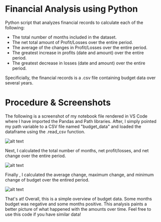 Financial Analysis using Python
======

Python script that analyzes financial records to calculate each of the following:

* The total number of months included in the dataset.
* The net total amount of Profit/Losses over the entire period.
* The average of the changes in Profit/Losses over the entire period.
* The greatest increase in profits (date and amount) over the entire period.
* The greatest decrease in losses (date and amount) over the entire period.

Specificially, the financial records is a .csv file containing budget data over several years.

Procedure & Screenshots
======

The following is a screenshot of my notebook file rendered in VS Code where I have imported the Pandas and Path libraries. 
After, I simply pointed my path variable to a CSV file named "budget_data" and loaded the dataframe using the .read_csv function.
 
 
![alt text](https://github.com/Gsilvera24/Simple-Python-Analysis/blob/main/images/financial_one.png "VS CODE")

Next, I calculated the total number of months, net profit/losses, and net change over the entire period.

![alt text](https://github.com/Gsilvera24/Simple-Python-Analysis/blob/main/images/financial_three.png "VS CODE")

Finally , I calculated the average change, maximum change, and minimum change of budget over the entired period.

![alt text](https://github.com/Gsilvera24/Simple-Python-Analysis/blob/main/images/financial_four.png "VS CODE")


That's at! Overall, this is a simple overview of budget data. Some months budget was negative and some months positive. This analysis paints a better picture of what happened with the amounts over time. Feel free to use this code if you have similar data!
